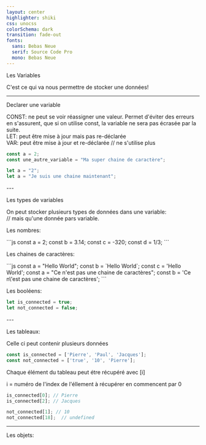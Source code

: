 ```yaml
---
layout: center
highlighter: shiki
css: unocss
colorSchema: dark
transition: fade-out
fonts:
  sans: Bebas Neue
  serif: Source Code Pro
  mono: Bebas Neue
---
```


<div v-click="1">
<p class="text-center text-#e11d48 text-7xl">Les Variables</p>
</div>
<div v-click="2">
C'est ce qui va nous permettre de stocker une données!
</div>

---

<p class="text-center text-#e11d48 text-5xl pb-8"> Declarer une variable</p>

<div v-click="1" class="pb-8">
<span class="text-#c026d3 text-2xl">CONST:</span> <span class="font-serif text-1xl"> ne peut se voir réassigner une valeur. Permet d'éviter des erreurs en s'assurent, que si on utilise </span> <span class="text-#c026d3 text-2xl"> const</span>, <span class="font-serif text-1xl">la variable ne sera pas écrasée par la suite.</span> 
</div>

<div v-click="2" class="pb-8">
<span class="text-#c026d3 text-2xl">LET:</span><span class="font-serif text-1xl"> peut être mise à jour mais pas re-déclarée</span>
</div>

<div v-click="3" class="pb-8">
<span v-mark="{at: 4, color: '#e11d48', type: 'strike-through'}" class="text-#c026d3 text-2xl">VAR:</span><span class="font-serif text-1xl"> peut être mise à jour et re-déclarée </span>
<span v-click="4" class=" text-gray-500 italic">// ne s'utilise plus </span>
</div> 

<div v-click="5">

```js
const a = 2;
const une_autre_variable = "Ma super chaine de caractère";

let a = "2";
let a = "Je suis une chaine maintenant";
```
</div>
---

<div>
<p class="text-center text-#e11d48 text-5xl">Les types de variables</p>
</div>

<div v-click="1" class="text-center">
On peut stocker plusieurs types de données dans une variable:
<br>
<span v-click="1" class=" text-gray-500 italic">// mais qu'une donnée pars variable. </span>
</div>

<div class="grid grid-cols-3 gap-4 text-center pt-8">
<div>
<div v-click="2">
<p class="text-#a3e635"> Les nombres: </p>
</div>

<div v-click="3">
```js
const a = 2;
const b = 3.14;
const c = -320;
const d = 1/3;
```
</div>
</div>

<div>
<div v-click="4">
<p class="text-#a3e635" > Les chaines de caractères: </p>
</div>

<div v-click="5">
```js
const a = "Hello World";
const b = `Hello World`;
const c = 'Hello World';
const a = "Ce n'est pas une chaine de caractères";
const b = 'Ce n\'est pas une chaine de caractères';
```
</div>
</div>

<div>
<div v-click="6">
<p class="text-#a3e635" > Les booléens: </p>
</div>

<div v-click="7">

```js
let is_connected = true;
let not_connected = false;
```
</div>
</div>
</div>
---

<div>
<p class="text-#a3e635" > Les tableaux: </p>
<p v-click="1" class="font-serif text-sm"> Celle ci peut contenir plusieurs données</p>
</div>

<div v-click="2">

```js
const is_connected = ['Pierre', 'Paul', 'Jacques'];
const not_connected = ['true', '10', 'Pierre'];
```

</div>

<div v-click="3">
<p class="font-serif text-sm">Chaque élément du tableau peut étre récupéré avec [i]</p>
<p class="font-serif text-sm"> i = numéro de l'index de l'éllement à récupérer en commencent par 0</p>
</div>

<div v-click="4">

```js
is_connected[0]; // Pierre
is_connected[2]; // Jacques

not_connected[1]; // 10
not_connected[18];  // undefined
```

</div>

---

<div>
<p class="text-#a3e635" > Les objets: </p>
</div>
